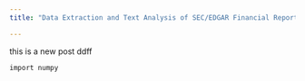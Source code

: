 ```yaml
---
title: "Data Extraction and Text Analysis of SEC/EDGAR Financial Reports"

---
```

this is a new post ddff

```
import numpy

```